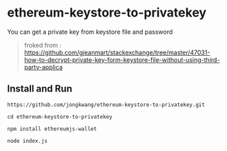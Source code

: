 # ethereum-keystore-to-privatekey
You can get a private key from keystore file and password

> froked from : https://github.com/gjeanmart/stackexchange/tree/master/47031-how-to-decrypt-private-key-form-keystore-file-without-using-third-party-applica

## Install and Run
```
https://github.com/jongkwang/ethereum-keystore-to-privatekey.git

cd ethereum-keystore-to-privatekey

npm install ethereumjs-wallet

node index.js
```
